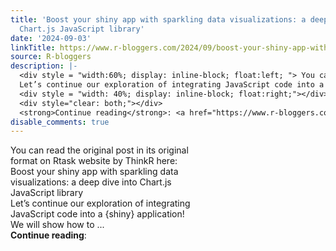 ```yaml
---
title: 'Boost your shiny app with sparkling data visualizations: a deep dive into
  Chart.js JavaScript library'
date: '2024-09-03'
linkTitle: https://www.r-bloggers.com/2024/09/boost-your-shiny-app-with-sparkling-data-visualizations-a-deep-dive-into-chart-js-javascript-library/
source: R-bloggers
description: |-
  <div style = "width:60%; display: inline-block; float:left; "> You can read the original post in its original format on Rtask website by ThinkR here: Boost your shiny app with sparkling data visualizations: a deep dive into Chart.js JavaScript library<br />
  Let’s continue our exploration of integrating JavaScript code into a {shiny} application! We will show how to ...</div>
  <div style = "width: 40%; display: inline-block; float:right;"></div>
  <div style="clear: both;"></div>
  <strong>Continue reading</strong>: <a href="https://www.r-bloggers.com/2024/09/boost-your-shiny-app-with-sparkling-data-vi ...
disable_comments: true
---
```

<div style = "width:60%; display: inline-block; float:left; "> You can read the original post in its original format on Rtask website by ThinkR here: Boost your shiny app with sparkling data visualizations: a deep dive into Chart.js JavaScript library<br />
Let’s continue our exploration of integrating JavaScript code into a {shiny} application! We will show how to ...</div>
<div style = "width: 40%; display: inline-block; float:right;"></div>
<div style="clear: both;"></div>
<strong>Continue reading</strong>: <a href="https://www.r-bloggers.com/2024/09/boost-your-shiny-app-with-sparkling-data-vi ...